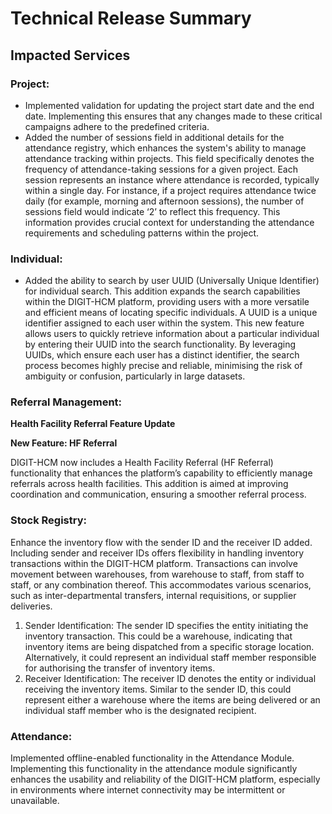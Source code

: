 # Technical Release Summary

## Impacted Services

### Project:

* Implemented validation for updating the project start date and the end date. Implementing this ensures that any changes made to these critical campaigns adhere to the predefined criteria.
* Added the number of sessions field in additional details for the attendance registry, which enhances the system's ability to manage attendance tracking within projects. This field specifically denotes the frequency of attendance-taking sessions for a given project. Each session represents an instance where attendance is recorded, typically within a single day. For instance, if a project requires attendance twice daily (for example, morning and afternoon sessions), the number of sessions field would indicate ‘2’ to reflect this frequency. This information provides crucial context for understanding the attendance requirements and scheduling patterns within the project.

### Individual:

* Added the ability to search by user UUID (Universally Unique Identifier) for individual search. This addition expands the search capabilities within the DIGIT-HCM platform, providing users with a more versatile and efficient means of locating specific individuals. A UUID is a unique identifier assigned to each user within the system. This new feature allows users to quickly retrieve information about a particular individual by entering their UUID into the search functionality. By leveraging UUIDs, which ensure each user has a distinct identifier, the search process becomes highly precise and reliable, minimising the risk of ambiguity or confusion, particularly in large datasets.

### Referral Management:

**Health Facility Referral Feature Update**

**New Feature: HF Referral**

DIGIT-HCM now includes a Health Facility Referral (HF Referral) functionality that enhances the platform’s capability to efficiently manage referrals across health facilities. This addition is aimed at improving coordination and communication, ensuring a smoother referral process.

### Stock Registry:

Enhance the inventory flow with the sender ID and the receiver ID added. Including sender and receiver IDs offers flexibility in handling inventory transactions within the DIGIT-HCM platform. Transactions can involve movement between warehouses, from warehouse to staff, from staff to staff, or any combination thereof. This accommodates various scenarios, such as inter-departmental transfers, internal requisitions, or supplier deliveries.

1. Sender Identification: The sender ID specifies the entity initiating the inventory transaction. This could be a warehouse, indicating that inventory items are being dispatched from a specific storage location. Alternatively, it could represent an individual staff member responsible for authorising the transfer of inventory items.
2. Receiver Identification: The receiver ID denotes the entity or individual receiving the inventory items. Similar to the sender ID, this could represent either a warehouse where the items are being delivered or an individual staff member who is the designated recipient.

### Attendance:

Implemented offline-enabled functionality in the Attendance Module. Implementing this functionality in the attendance module significantly enhances the usability and reliability of the DIGIT-HCM platform, especially in environments where internet connectivity may be intermittent or unavailable.
